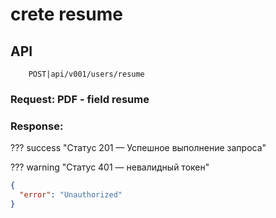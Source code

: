 # crete resume

## API

```
    POST|api/v001/users/resume
```

### Request: PDF - field resume

### Response:

??? success "Статус 201 — Успешное выполнение запроса"

??? warning "Статус 401 — невалидный токен"

```json
{
  "error": "Unauthorized"
}
```



